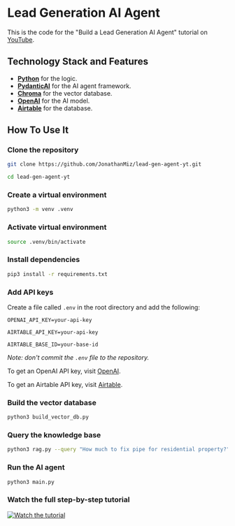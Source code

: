 
# Lead Generation AI Agent

This is the code for the "Build a Lead Generation AI Agent" tutorial on [YouTube](https://youtu.be/RGEJhcWdXR4).

## Technology Stack and Features

- [**Python**](https://www.python.org) for the logic.
- [**PydanticAI**](https://ai.pydantic.dev/) for the AI agent framework.
- [**Chroma**](https://www.trychroma.com/) for the vector database.
- [**OpenAI**](https://platform.openai.com/) for the AI model.
- [**Airtable**](https://airtable.com/) for the database.

## How To Use It


### Clone the repository

```bash
git clone https://github.com/JonathanMiz/lead-gen-agent-yt.git

cd lead-gen-agent-yt
```

### Create a virtual environment

```bash
python3 -m venv .venv
```

### Activate virtual environment

```bash
source .venv/bin/activate
```

### Install dependencies

```bash
pip3 install -r requirements.txt
```

### Add API keys

Create a file called `.env` in the root directory and add the following:

```
OPENAI_API_KEY=your-api-key

AIRTABLE_API_KEY=your-api-key

AIRTABLE_BASE_ID=your-base-id
```

*Note: don't commit the `.env` file to the repository.*

To get an OpenAI API key, visit [OpenAI](https://platform.openai.com/).

To get an Airtable API key, visit [Airtable](https://airtable.com/account).

### Build the vector database

```bash
python3 build_vector_db.py
```

### Query the knowledge base

```bash
python3 rag.py --query "How much to fix pipe for residential property?"
```

### Run the AI agent

```bash
python3 main.py
```

### Watch the full step-by-step tutorial

[![Watch the tutorial](https://img.youtube.com/vi/RGEJhcWdXR4/sddefault.jpg)](https://youtu.be/RGEJhcWdXR4)